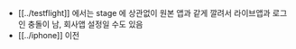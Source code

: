 - [[../testflight]] 에서는 stage 에 상관없이 원본 앱과 같게 깔려서 라이브앱과 로그인 충돌이 남, 회사앱 설정일 수도 있음
- [[../iphone]] 이전
